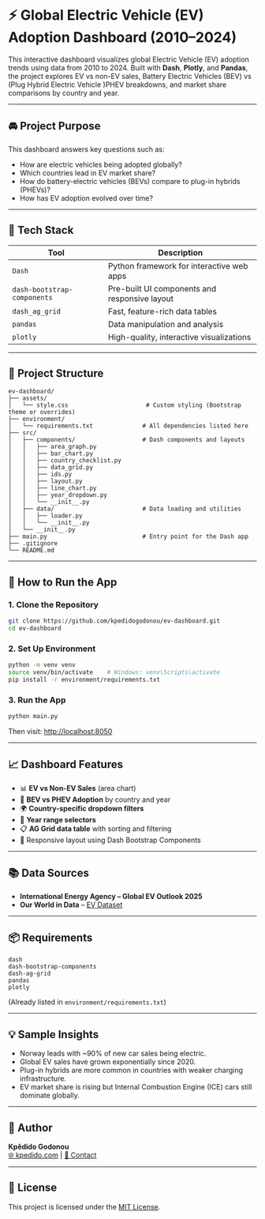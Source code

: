 # ⚡ Global Electric Vehicle (EV) Adoption Dashboard (2010–2024)

This interactive dashboard visualizes global Electric Vehicle (EV) adoption trends using data from 2010 to 2024. Built with **Dash**, **Plotly**, and **Pandas**, the project explores EV vs non-EV sales, Battery Electric Vehicles (BEV) vs (Plug Hybrid Electric Vehicle )PHEV breakdowns, and market share comparisons by country and year.

---

## 🚘 Project Purpose

This dashboard answers key questions such as:

- How are electric vehicles being adopted globally?
- Which countries lead in EV market share?
- How do battery-electric vehicles (BEVs) compare to plug-in hybrids (PHEVs)?
- How has EV adoption evolved over time?

---

## 🧱 Tech Stack

| Tool | Description |
|------|-------------|
| `Dash` | Python framework for interactive web apps |
| `dash-bootstrap-components` | Pre-built UI components and responsive layout |
| `dash_ag_grid` | Fast, feature-rich data tables |
| `pandas` | Data manipulation and analysis |
| `plotly` | High-quality, interactive visualizations |

---

## 📁 Project Structure

```
ev-dashboard/
├── assets/
│   └── style.css                      # Custom styling (Bootstrap theme or overrides)
├── environment/
│   └── requirements.txt              # All dependencies listed here
├── src/
│   ├── components/                   # Dash components and layouts
│   │   ├── area_graph.py
│   │   ├── bar_chart.py
│   │   ├── country_checklist.py
│   │   ├── data_grid.py
│   │   ├── ids.py
│   │   ├── layout.py
│   │   ├── line_chart.py
│   │   ├── year_dropdown.py
│   │   └── __init__.py
│   ├── data/                         # Data loading and utilities
│   │   ├── loader.py
│   │   └── __init__.py
│   └── __init__.py
├── main.py                           # Entry point for the Dash app
├── .gitignore
└── README.md
```

---

## 🚀 How to Run the App

### 1. Clone the Repository
```bash
git clone https://github.com/kpedidogodonou/ev-dashboard.git
cd ev-dashboard
```

### 2. Set Up Environment
```bash
python -m venv venv
source venv/bin/activate    # Windows: venv\Scripts\activate
pip install -r environment/requirements.txt
```

### 3. Run the App
```bash
python main.py
```

Then visit: [http://localhost:8050](http://localhost:8050)

---

## 📈 Dashboard Features

- 📊 **EV vs Non-EV Sales** (area chart)
- 🔌 **BEV vs PHEV Adoption** by country and year
- 🌍 **Country-specific dropdown filters**
- 📅 **Year range selectors**
- 📋 **AG Grid data table** with sorting and filtering
- 📱 Responsive layout using Dash Bootstrap Components

---

## 📚 Data Sources

- **International Energy Agency – Global EV Outlook 2025**
- **Our World in Data** – [EV Dataset](https://ourworldindata.org/energy)

---

## 📦 Requirements

```
dash
dash-bootstrap-components
dash-ag-grid
pandas
plotly
```

(Already listed in `environment/requirements.txt`)

---

## 💡 Sample Insights

- Norway leads with ~90% of new car sales being electric.
- Global EV sales have grown exponentially since 2020.
- Plug-in hybrids are more common in countries with weaker charging infrastructure.
- EV market share is rising but Internal Combustion Engine (ICE) cars still dominate globally.

---

## 👤 Author

**Kpêdido Godonou**  
[🌐 kpedido.com](https://kpedido.com) | [📧 Contact](mailto:kpedido.godonou@gmail.com)

---

## 📄 License

This project is licensed under the [MIT License](LICENSE).